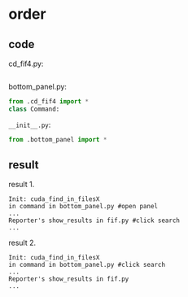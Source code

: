 # order

## code

cd_fif4.py:
```py

```

bottom_panel.py:
```py
from .cd_fif4 import *
class Command:
```

`__init__.py`:
```py
from .bottom_panel import *
```

## result

result 1.
```
Init: cuda_find_in_filesX
in command in bottom_panel.py #open panel
...
Reporter's show_results in fif.py #click search
...
```

result 2.
```
Init: cuda_find_in_filesX
in command in bottom_panel.py #click search
...
Reporter's show_results in fif.py
...
```
